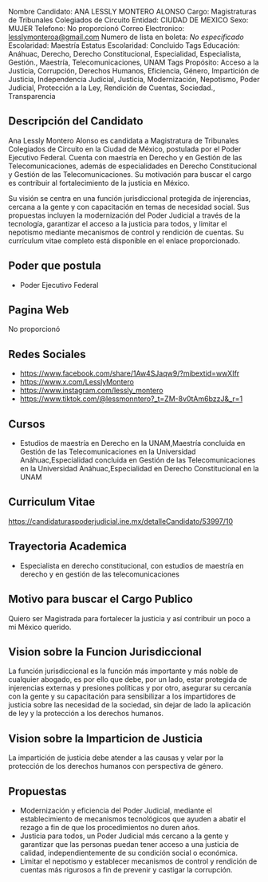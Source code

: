Nombre Candidato: ANA LESSLY MONTERO ALONSO
Cargo: Magistraturas de Tribunales Colegiados de Circuito
Entidad: CIUDAD DE MEXICO
Sexo: MUJER
Telefono: No proporcionó
Correo Electronico: lesslymonteroa@gmail.com
Numero de lista en boleta: *No especificado*
Escolaridad: Maestría
Estatus Escolaridad: Concluido
Tags Educación: Anáhuac, Derecho, Derecho Constitucional, Especialidad, Especialista, Gestión., Maestría, Telecomunicaciones, UNAM
Tags Propósito: Acceso a la Justicia, Corrupción, Derechos Humanos, Eficiencia, Género, Impartición de Justicia, Independencia Judicial, Justicia, Modernización, Nepotismo, Poder Judicial, Protección a la Ley, Rendición de Cuentas, Sociedad., Transparencia


## Descripción del Candidato 

Ana Lessly Montero Alonso es candidata a Magistratura de Tribunales Colegiados de Circuito en la Ciudad de México, postulada por el Poder Ejecutivo Federal. Cuenta con maestría en Derecho y en Gestión de las Telecomunicaciones, además de especialidades en Derecho Constitucional y Gestión de las Telecomunicaciones. Su motivación para buscar el cargo es contribuir al fortalecimiento de la justicia en México.

Su visión se centra en una función jurisdiccional protegida de injerencias, cercana a la gente y con capacitación en temas de necesidad social. Sus propuestas incluyen la modernización del Poder Judicial a través de la tecnología, garantizar el acceso a la justicia para todos, y limitar el nepotismo mediante mecanismos de control y rendición de cuentas. Su currículum vitae completo está disponible en el enlace proporcionado.


## Poder que postula

- Poder Ejecutivo Federal


## Pagina Web

No proporcionó


## Redes Sociales

- https://www.facebook.com/share/1Aw4SJaqw9/?mibextid=wwXIfr
- https://www.x.com/LesslyMontero
- https://www.instagram.com/lessly_montero
- https://www.tiktok.com/@lessmonntero?_t=ZM-8v0tAm6bzzJ&_r=1


## Cursos

- Estudios de maestría en Derecho en la UNAM,Maestría concluida en Gestión de las Telecomunicaciones en la Universidad Anáhuac,Especialidad concluida en Gestión de las Telecomunicaciones en la Universidad Anáhuac,Especialidad en Derecho Constitucional en la UNAM


## Curriculum Vitae

https://candidaturaspoderjudicial.ine.mx/detalleCandidato/53997/10


## Trayectoria Academica

- Especialista en derecho constitucional, con estudios de maestría en derecho y en gestión de las telecomunicaciones


## Motivo para buscar el Cargo Publico

Quiero ser Magistrada para fortalecer la justicia y así contribuir un poco a mi México querido.


## Vision sobre la Funcion Jurisdiccional

La función jurisdiccional es la función más importante y más noble de cualquier abogado, es por ello que debe, por un lado, estar protegida de injerencias externas y presiones políticas y por otro, asegurar su cercanía con la gente y su capacitación para sensibilizar a los impartidores de justicia sobre las necesidad de la sociedad, sin dejar de lado la aplicación de ley y la protección a los derechos humanos.


## Vision sobre la Imparticion de Justicia

La impartición de justicia debe atender a las causas y velar por la protección de los derechos humanos con perspectiva de género.


## Propuestas

- Modernización y eficiencia del Poder Judicial, mediante el establecimiento de mecanismos tecnológicos que ayuden a abatir el rezago a fin de que los procedimientos no duren años.
- Justicia para todos, un Poder Judicial más cercano a la gente y garantizar que las personas puedan tener acceso a una justicia de calidad, independientemente de su condición social o económica.
- Limitar el nepotismo y establecer mecanismos de control y rendición de cuentas más rigurosos a fin de prevenir y castigar la corrupción.

